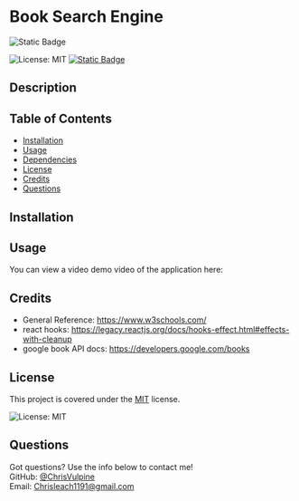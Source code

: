 # Book Search Engine
![Static Badge](https://img.shields.io/badge/status%3A-in_progress-red)

![License: MIT](https://img.shields.io/badge/License-MIT-yellow.svg)
[![Static Badge](https://img.shields.io/badge/Github-ChrisVulpine-darkgreen?style=flat&logo=github)](https://github.com/ChrisVulpine)

  ## Description

  
  ## Table of Contents
  
  - [Installation](#installation)
  - [Usage](#usage)
  - [Dependencies](#dependencies)
  - [License](#license)
  - [Credits](#credits)
  - [Questions](#questions)
  
  ## Installation

  ## Usage

You can view a video demo video of the application here: 
  ## Credits

* General Reference: https://www.w3schools.com/
* react hooks: https://legacy.reactjs.org/docs/hooks-effect.html#effects-with-cleanup
* google book API docs: https://developers.google.com/books



## License
This project is covered under the [MIT](https://opensource.org/licenses/MIT) license.

![License: MIT](https://img.shields.io/badge/License-MIT-yellow.svg)

## Questions
Got questions? Use the info below to contact me!<br>
GitHub: [@ChrisVulpine](https://github.com/ChrisVulpine/)<br>
Email: [Chrisleach1191@gmail.com](mailto:Chris1191@gmail.com)

